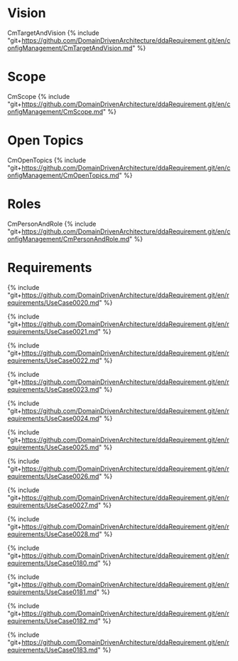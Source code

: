 
# Vision

CmTargetAndVision
{% include "git+https://github.com/DomainDrivenArchitecture/ddaRequirement.git/en/configManagement/CmTargetAndVision.md" %}


# Scope

CmScope
{% include "git+https://github.com/DomainDrivenArchitecture/ddaRequirement.git/en/configManagement/CmScope.md" %}


# Open Topics

CmOpenTopics
{% include "git+https://github.com/DomainDrivenArchitecture/ddaRequirement.git/en/configManagement/CmOpenTopics.md" %}


# Roles

CmPersonAndRole
{% include "git+https://github.com/DomainDrivenArchitecture/ddaRequirement.git/en/configManagement/CmPersonAndRole.md" %}


# Requirements

{% include "git+https://github.com/DomainDrivenArchitecture/ddaRequirement.git/en/requirements/UseCase0020.md" %}

{% include "git+https://github.com/DomainDrivenArchitecture/ddaRequirement.git/en/requirements/UseCase0021.md" %}

{% include "git+https://github.com/DomainDrivenArchitecture/ddaRequirement.git/en/requirements/UseCase0022.md" %}

{% include "git+https://github.com/DomainDrivenArchitecture/ddaRequirement.git/en/requirements/UseCase0023.md" %}

{% include "git+https://github.com/DomainDrivenArchitecture/ddaRequirement.git/en/requirements/UseCase0024.md" %}

{% include "git+https://github.com/DomainDrivenArchitecture/ddaRequirement.git/en/requirements/UseCase0025.md" %}

{% include "git+https://github.com/DomainDrivenArchitecture/ddaRequirement.git/en/requirements/UseCase0026.md" %}

{% include "git+https://github.com/DomainDrivenArchitecture/ddaRequirement.git/en/requirements/UseCase0027.md" %}

{% include "git+https://github.com/DomainDrivenArchitecture/ddaRequirement.git/en/requirements/UseCase0028.md" %}

{% include "git+https://github.com/DomainDrivenArchitecture/ddaRequirement.git/en/requirements/UseCase0180.md" %}

{% include "git+https://github.com/DomainDrivenArchitecture/ddaRequirement.git/en/requirements/UseCase0181.md" %}

{% include "git+https://github.com/DomainDrivenArchitecture/ddaRequirement.git/en/requirements/UseCase0182.md" %}

{% include "git+https://github.com/DomainDrivenArchitecture/ddaRequirement.git/en/requirements/UseCase0183.md" %}


